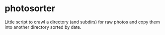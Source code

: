 # photosorter
Little script to crawl a directory (and subdirs) for raw photos and copy them into another directory sorted by date.
